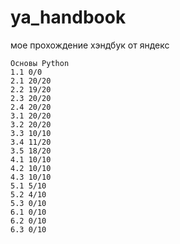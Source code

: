 # ya_handbook
мое прохождение хэндбук от яндекс

```
Основы Python
1.1 0/0
2.1 20/20
2.2 19/20
2.3 20/20
2.4 20/20
3.1 20/20
3.2 20/20
3.3 10/10
3.4 11/20
3.5 18/20
4.1 10/10
4.2 10/10
4.3 10/10
5.1 5/10
5.2 4/10
5.3 0/10
6.1 0/10
6.2 0/10
6.3 0/10
```
